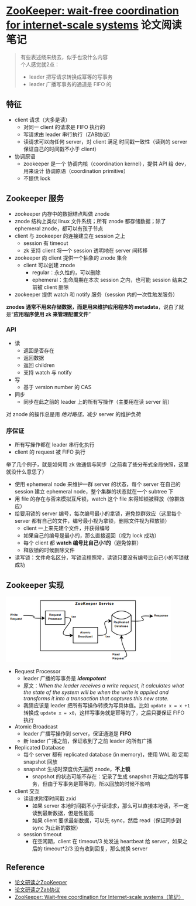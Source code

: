 # [ZooKeeper: wait-free coordination for internet-scale systems](https://dl.acm.org/citation.cfm?id=1855851) 论文阅读笔记

> 有些表述绕来绕去，似乎也没什么内容   
> 个人感觉就2点：
> 
> - leader 把写请求转换成幂等的写事务
> - leader 广播写事务的通道是 FIFO 的

## 特征

- client 请求（大多是读）
  - 对同一 client 的请求是 FIFO 执行的
  - 写请求由 leader 串行执行（ZAB协议）
  - 读请求可以向任何 server，对 client 满足 时间戳一致性（读到的 server 保证自己的时间戳不小于 client）
- 协调原语
  - zookeeper 是一个 协调内核（coordination kernel），提供 API 给 dev，用来设计 协调原语（coordination primitive）
  - 不提供 lock

## Zookeeper 服务

- zookeeper 内存中的数据结点叫做 znode
- znode 结构上类似 linux 文件系统；所有 znode 都存储数据；除了 ephemeral znode，都可以有孩子节点
- client 与 zookeeper 的连接建立在 session 之上
  - session 有 timeout
  - zk 支持 client 将一个 session 透明地在 server 间转移
- zookeeper 向 client 提供一个抽象的 znode 集合
  - client 可以创建 znode
      - regular：永久性的，可以删除
      - ephemeral：生命周期在本次 session 之内，也可能 session 结束之前被 client 删除
- zookeeper 提供 watch 和 notify 服务（session 内的一次性触发服务）

**znodes 通常不用来存储数据，而是用来维护应用程序的 metadata**，说白了就是“**应用程序使用 zk 来管理配置文件**”

### API

- 读
  - 返回是否存在
  - 返回数据
  - 返回 children
  - 支持 watch 与 notify
- 写
  - 基于 version number 的 CAS
- 同步
  - 同步在此之前的 leader 上的所有写操作（主要用在读 server 前）

对 znode 的操作总是用 *绝对路径*，减少 server 的维护负荷

### 序保证

- 所有写操作都在 leader 串行化执行
- client 的 request 被 FIFO 执行

举了几个例子，就是如何用 zk 做通信与同步（之前看了些分布式全局快照，这里就没什么意思了）

- 使用 ephemeral node 来维护一群 server 的状态，每个 server 在自己的 session 建立 ephemeral node，整个集群的状态就在一个 subtree 下
- 用 file 的存在与否来模拟互斥锁，watch 这个 file 来得知锁被释放（惊群效应）
- 给要用锁的 server 编号，每次编号最小的拿锁，避免惊群效应（这里每个 server 都有自己的文件，编号最小视为拿锁，删除文件视为释放锁）
  - client 一上来先建个文件，并获得编号
  - 如果自己的编号是最小的，那么直接返回（视为 lock 成功）
  - 每个 client 都 **watch 编号比自己小1的**（避免惊群）
  - 释放锁的时候删除文件
- 读写锁：文件命名区分，写锁流程照常，读锁只要没有编号比自己小的写锁就成功


## Zookeeper 实现

![](assets/zk_component.png)

- Request Processor
  - leader 广播的写事务是 ***idempotent***
  - 原文：*When the leader receives a write request, it calculates what the state of the system will be when the write is applied and transforms it into a transaction that captures this new state.*
  - 我猜应该是 leader 把所有写操作转换为写具体值。比如 `update x = x +1` 转换成 `update x = x0`，这样写事务就是幂等的了，之后只要保证 FIFO 执行
- Atomic Broadcast
  - leader 广播写操作到 server，保证通道是 **FIFO**
  - 新 leader 广播之前，保证收到了之前 leader 的所有广播
- Replicated Database
  - 每个 server 都有 replicated database (in memory)，使用 WAL 和 定期snapshot 回放
  - snapshot 生成时深度优先遍历 znode，**不上锁**
      - snapshot 的状态可能不存在：记录了生成 snapshot 开始之后的写事务，但由于写事务是幂等的，所以回放的时候不影响
- client 交互
  - 读请求附带时间戳 zxid
      - 如果 server 本地时间戳不小于读请求，那么可以直接本地读，不一定读到最新数据，但是性能高
      - 如果 client 要求最新数据，可以先 sync，然后 read（保证同步到 sync 为止新的数据）
  - session timeout
      - 在空闲期，client 在 timeout/3 处发送 heartbeat 给 server，如果之后的 timeout*2/3 没有收到回复，那么就换 server


## Reference

- [论文研读之ZooKeeper](https://oven-yang.github.io/%E8%AE%BA%E6%96%87%E7%A0%94%E8%AF%BB/paper-zookeeper/)
- [论文研读之Zab协议](https://oven-yang.github.io/%E8%AE%BA%E6%96%87%E7%A0%94%E8%AF%BB/paper-zab/)
- [ZooKeeper: Wait-free coordination for Internet-scale systems（笔记）](https://www.jianshu.com/p/73556607b828)